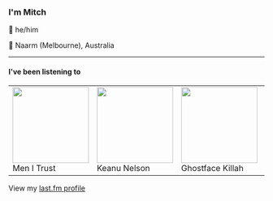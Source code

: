 <article><h3>I&#x27;m Mitch</h3><section><p>👨 he/him</p><p>📍 Naarm (Melbourne), Australia</p></section><hr/><section><h4>I&#x27;ve been listening to</h4><table><tbody><td><img src="https://lastfm.freetls.fastly.net/i/u/174s/cbc148557dffcf0f462bf1c84671c683.png" height="150px" alt="" role="presentation"/><br/>Men I Trust</td><td><img src="https://lastfm.freetls.fastly.net/i/u/174s/14786a37531842f6ee098eb3916c6f46.png" height="150px" alt="" role="presentation"/><br/>Keanu Nelson</td><td><img src="https://lastfm.freetls.fastly.net/i/u/174s/964662540ba245cec5d0d5d0e3b149f2.png" height="150px" alt="" role="presentation"/><br/>Ghostface Killah</td><td><img src="https://lastfm.freetls.fastly.net/i/u/174s/ee96e6a12a7f454998d3b320aeb2ecc3.png" height="150px" alt="" role="presentation"/><br/>Groove Armada</td><td><img src="https://lastfm.freetls.fastly.net/i/u/174s/de2a2333f3da846c35d3c822469abed4.png" height="150px" alt="" role="presentation"/><br/>Perfume Genius</td></tbody></table><span>View my <a href="https://www.last.fm/user/my-slab">last.fm profile</a></span></section></article>